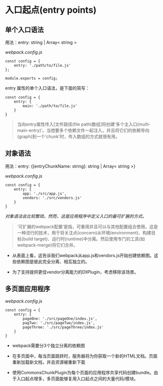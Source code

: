 # 入口起点(entry points)

## 单个入口语法

用法：entry: string | Array< string >

*webpack.config.js*

```
const config = {
    entry: './path/to/file.js'
};

module.exports = config;
```
entry 属性的单个入口语法，是下面的简写：

```
const config = {
    entry: {
        main: './path/to/file.js'
    }
}
```

> 当向entry属性传入[文件路径(file path)数组]将创建‘多个主入口(multi-main-entry)’。当想要多个依赖文件一起注入，并且将它们的依赖导向(graph)到一个‘chunk’时，传入数组的方式就很有用。

## 对象语法

用法：entry: {[entryChunkName: string]: string | Array< string >}

*webpack.config.js*

```
const config = {
    entry: {
        app: './src/app.js',
        vendors: './src/vendors.js'
    }
}
```
*对象语法会比较繁琐。然而，这是应用程序中定义入口的最可扩展的方式。*

> ‘可扩展的webpack配置’是指，可重用并且可以与其他配置组合使用。这是一种流行的技术，用于将关注点(concern)从环境(environment)、构建目标(build target)、运行时(runtime)中分离。然后使用专门的工具(如 webpack-merge)将它们合并。

- 从表面上看，这告诉我们webpack从app.js和vendors.js开始创建依赖图。这些依赖图是彼此完全分离、相互独立的。

- 为了支持提供更佳vendor分离能力的DllPlugin，考虑移除该场景。

## 多页面应用程序

*webpack.config.js*

```
const config = {
    entry: {
        pageOne: './src/pageOne/index.js',
        pagTwo: './src/pageTwo/index.js',
        pageThree: './src/pageThree/index.js'
    }
}
```

- webpack需要分3个独立分离的依赖图

- 在多页面中，每当页面跳转时，服务器将为你获取一个新的HTML文档。页面重新加载新文档，并且资源被重新下载

- 使用CommonsChunkPlugin为每个页面的应用程序共享代码创建bundle。由于入口起点增多，多页面能够复用入口起点之间的大量代码/模块。